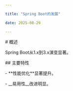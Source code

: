 ```yaml
---

title: "Spring Boot的发展"

date: 2025-08-29

---
```




\# 概述

Spring Boot从1.x到3.x演变显著。



\## 主要特性

\- \*\*性能优化\*\*显著提升。

\- \_\_易用性\_\_改进明显。

